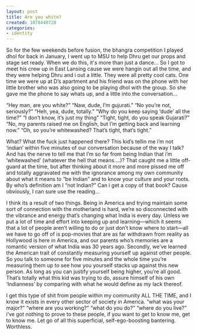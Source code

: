 ```yaml
---
layout: post
title: Are you white?
created: 1078440720
categories:
- identity
---
```

So for the few weekends before fusion, the bhangra competition I played dhol for back in January, I went up to MSU to help Dhru get our props and stage set ready. When we do this, it's more than just a dance... So I got to meet his crew up in East Lansing cause we were hangin out all the time, and they were helping Dhru and i out a little. They were all pretty cool cats. One time we were up at D’s apartment and his friend was on the phone with her little brother who was also going to be playing dhol with the group. So she gave me the phone to say whats up, and a little into the conversation...

“Hey man, are you white?”
“Naw, dude, I’m gujurati.”
“No you’re not, seriously?”
“Heh, yea, dude, totally.”
“Why do you keep saying ‘dude’ all the time?”
“I don’t know, it’s just my thing”
“Tight, tight, do you speak Gujarati?”
“No, my parents raised me on English, but I’m getting back and learning now.”
“Oh, so you’re whitewashed? That’s tight, that’s tight.”

What? What the fuck just happened there? This kid’s tellin me i’m not ‘indian’ within five minutes of our conversation because of the way I talk? And has the nerve to tell me that I’m so far from being Indian that i’m ‘whitewashed’ (whatever the hell that means....)? That caught me a little off-guard at the time, but after thinking about it more and more pissed me off and totally aggravated me with the ignorance among my own community about what it means to “be Indian” and to know your culture and your roots. By who’s definition am I “not Indian?” Can i get a copy of that book? Cause obviously, I can sure use the reading...

I think its a result of two things. Being in America and trying maintain some sort of connection with the motherland is hard, we’re so disconnected with the vibrance and energy that’s changing what India is every day. Unless we put a lot of time and effort into keeping up and learning—which it seems that a lot of people aren’t willing to do or just don’t know where to start—all we have to go off of is pop-movies that are as far withdrawn from reality as Hollywood is here in America, and our parents who’s memories are a romantic version of what India was 30 years ago. Secondly, we’ve learned the American trait of constantly measuring yourself up against other people. So you talk to someone for five minutes and the whole time you’re measuring them up to see how you yourself stacks up against this new person. As long as you can justify yourself being higher, you’re all good. That’s totally what this kid was trying to do, assure himself of his own ‘Indianness’ by comparing with what he would define as my lack thereof.

I get this type of shit from people within my community ALL THE TIME, and I know it exists in every other sector of society in America. “what was your major?” “where are you working?” “what do you do?” “where do you live?” i’ve got nothing to prove to these people, if you want to get to know me, get to know me. Let go of all this superficial, self-ego-boosting bantering. Worthless. 
